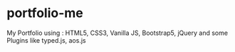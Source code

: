 # portfolio-me

My Portfolio using : HTML5, CSS3, Vanilla JS, Bootstrap5, jQuery and some Plugins like typed.js, aos.js
